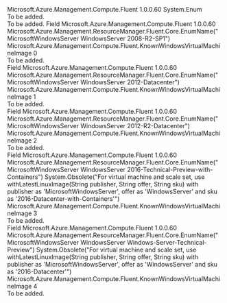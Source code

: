<Type Name="KnownWindowsVirtualMachineImage" FullName="Microsoft.Azure.Management.Compute.Fluent.KnownWindowsVirtualMachineImage">
  <TypeSignature Language="C#" Value="public enum KnownWindowsVirtualMachineImage" />
  <TypeSignature Language="ILAsm" Value=".class public auto ansi sealed KnownWindowsVirtualMachineImage extends System.Enum" />
  <TypeSignature Language="DocId" Value="T:Microsoft.Azure.Management.Compute.Fluent.KnownWindowsVirtualMachineImage" />
  <TypeSignature Language="VB.NET" Value="Public Enum KnownWindowsVirtualMachineImage" />
  <TypeSignature Language="F#" Value="type KnownWindowsVirtualMachineImage = " />
  <AssemblyInfo>
    <AssemblyName>Microsoft.Azure.Management.Compute.Fluent</AssemblyName>
    <AssemblyVersion>1.0.0.60</AssemblyVersion>
  </AssemblyInfo>
  <Base>
    <BaseTypeName>System.Enum</BaseTypeName>
  </Base>
  <Docs>
    <summary>To be added.</summary>
    <remarks>To be added.</remarks>
  </Docs>
  <Members>
    <Member MemberName="WindowsServer2008R2_SP1">
      <MemberSignature Language="C#" Value="WindowsServer2008R2_SP1" />
      <MemberSignature Language="ILAsm" Value=".field public static literal valuetype Microsoft.Azure.Management.Compute.Fluent.KnownWindowsVirtualMachineImage WindowsServer2008R2_SP1 = int32(0)" />
      <MemberSignature Language="DocId" Value="F:Microsoft.Azure.Management.Compute.Fluent.KnownWindowsVirtualMachineImage.WindowsServer2008R2_SP1" />
      <MemberSignature Language="VB.NET" Value="WindowsServer2008R2_SP1" />
      <MemberSignature Language="F#" Value="WindowsServer2008R2_SP1 = 0" Usage="Microsoft.Azure.Management.Compute.Fluent.KnownWindowsVirtualMachineImage.WindowsServer2008R2_SP1" />
      <MemberType>Field</MemberType>
      <AssemblyInfo>
        <AssemblyName>Microsoft.Azure.Management.Compute.Fluent</AssemblyName>
        <AssemblyVersion>1.0.0.60</AssemblyVersion>
      </AssemblyInfo>
      <Attributes>
        <Attribute>
          <AttributeName>Microsoft.Azure.Management.ResourceManager.Fluent.Core.EnumName("MicrosoftWindowsServer WindowsServer 2008-R2-SP1")</AttributeName>
        </Attribute>
      </Attributes>
      <ReturnValue>
        <ReturnType>Microsoft.Azure.Management.Compute.Fluent.KnownWindowsVirtualMachineImage</ReturnType>
      </ReturnValue>
      <MemberValue>0</MemberValue>
      <Docs>
        <summary>To be added.</summary>
      </Docs>
    </Member>
    <Member MemberName="WindowsServer2012Datacenter">
      <MemberSignature Language="C#" Value="WindowsServer2012Datacenter" />
      <MemberSignature Language="ILAsm" Value=".field public static literal valuetype Microsoft.Azure.Management.Compute.Fluent.KnownWindowsVirtualMachineImage WindowsServer2012Datacenter = int32(1)" />
      <MemberSignature Language="DocId" Value="F:Microsoft.Azure.Management.Compute.Fluent.KnownWindowsVirtualMachineImage.WindowsServer2012Datacenter" />
      <MemberSignature Language="VB.NET" Value="WindowsServer2012Datacenter" />
      <MemberSignature Language="F#" Value="WindowsServer2012Datacenter = 1" Usage="Microsoft.Azure.Management.Compute.Fluent.KnownWindowsVirtualMachineImage.WindowsServer2012Datacenter" />
      <MemberType>Field</MemberType>
      <AssemblyInfo>
        <AssemblyName>Microsoft.Azure.Management.Compute.Fluent</AssemblyName>
        <AssemblyVersion>1.0.0.60</AssemblyVersion>
      </AssemblyInfo>
      <Attributes>
        <Attribute>
          <AttributeName>Microsoft.Azure.Management.ResourceManager.Fluent.Core.EnumName("MicrosoftWindowsServer WindowsServer 2012-Datacenter")</AttributeName>
        </Attribute>
      </Attributes>
      <ReturnValue>
        <ReturnType>Microsoft.Azure.Management.Compute.Fluent.KnownWindowsVirtualMachineImage</ReturnType>
      </ReturnValue>
      <MemberValue>1</MemberValue>
      <Docs>
        <summary>To be added.</summary>
      </Docs>
    </Member>
    <Member MemberName="WindowsServer2012R2Datacenter">
      <MemberSignature Language="C#" Value="WindowsServer2012R2Datacenter" />
      <MemberSignature Language="ILAsm" Value=".field public static literal valuetype Microsoft.Azure.Management.Compute.Fluent.KnownWindowsVirtualMachineImage WindowsServer2012R2Datacenter = int32(2)" />
      <MemberSignature Language="DocId" Value="F:Microsoft.Azure.Management.Compute.Fluent.KnownWindowsVirtualMachineImage.WindowsServer2012R2Datacenter" />
      <MemberSignature Language="VB.NET" Value="WindowsServer2012R2Datacenter" />
      <MemberSignature Language="F#" Value="WindowsServer2012R2Datacenter = 2" Usage="Microsoft.Azure.Management.Compute.Fluent.KnownWindowsVirtualMachineImage.WindowsServer2012R2Datacenter" />
      <MemberType>Field</MemberType>
      <AssemblyInfo>
        <AssemblyName>Microsoft.Azure.Management.Compute.Fluent</AssemblyName>
        <AssemblyVersion>1.0.0.60</AssemblyVersion>
      </AssemblyInfo>
      <Attributes>
        <Attribute>
          <AttributeName>Microsoft.Azure.Management.ResourceManager.Fluent.Core.EnumName("MicrosoftWindowsServer WindowsServer 2012-R2-Datacenter")</AttributeName>
        </Attribute>
      </Attributes>
      <ReturnValue>
        <ReturnType>Microsoft.Azure.Management.Compute.Fluent.KnownWindowsVirtualMachineImage</ReturnType>
      </ReturnValue>
      <MemberValue>2</MemberValue>
      <Docs>
        <summary>To be added.</summary>
      </Docs>
    </Member>
    <Member MemberName="WindowsServer2016TechnicalPreviewWithContainers">
      <MemberSignature Language="C#" Value="WindowsServer2016TechnicalPreviewWithContainers" />
      <MemberSignature Language="ILAsm" Value=".field public static literal valuetype Microsoft.Azure.Management.Compute.Fluent.KnownWindowsVirtualMachineImage WindowsServer2016TechnicalPreviewWithContainers = int32(3)" />
      <MemberSignature Language="DocId" Value="F:Microsoft.Azure.Management.Compute.Fluent.KnownWindowsVirtualMachineImage.WindowsServer2016TechnicalPreviewWithContainers" />
      <MemberSignature Language="VB.NET" Value="WindowsServer2016TechnicalPreviewWithContainers" />
      <MemberSignature Language="F#" Value="WindowsServer2016TechnicalPreviewWithContainers = 3" Usage="Microsoft.Azure.Management.Compute.Fluent.KnownWindowsVirtualMachineImage.WindowsServer2016TechnicalPreviewWithContainers" />
      <MemberType>Field</MemberType>
      <AssemblyInfo>
        <AssemblyName>Microsoft.Azure.Management.Compute.Fluent</AssemblyName>
        <AssemblyVersion>1.0.0.60</AssemblyVersion>
      </AssemblyInfo>
      <Attributes>
        <Attribute>
          <AttributeName>Microsoft.Azure.Management.ResourceManager.Fluent.Core.EnumName("MicrosoftWindowsServer WindowsServer 2016-Technical-Preview-with-Containers")</AttributeName>
        </Attribute>
        <Attribute>
          <AttributeName>System.Obsolete("For virtual machine and scale set, use withLatestLinuxImage(String publisher, String offer, String sku) with publisher as 'MicrosoftWindowsServer', offer as 'WindowsServer' and sku as '2016-Datacenter-with-Containers'")</AttributeName>
        </Attribute>
      </Attributes>
      <ReturnValue>
        <ReturnType>Microsoft.Azure.Management.Compute.Fluent.KnownWindowsVirtualMachineImage</ReturnType>
      </ReturnValue>
      <MemberValue>3</MemberValue>
      <Docs>
        <summary>To be added.</summary>
      </Docs>
    </Member>
    <Member MemberName="WindowsServerTechnicalPreview">
      <MemberSignature Language="C#" Value="WindowsServerTechnicalPreview" />
      <MemberSignature Language="ILAsm" Value=".field public static literal valuetype Microsoft.Azure.Management.Compute.Fluent.KnownWindowsVirtualMachineImage WindowsServerTechnicalPreview = int32(4)" />
      <MemberSignature Language="DocId" Value="F:Microsoft.Azure.Management.Compute.Fluent.KnownWindowsVirtualMachineImage.WindowsServerTechnicalPreview" />
      <MemberSignature Language="VB.NET" Value="WindowsServerTechnicalPreview" />
      <MemberSignature Language="F#" Value="WindowsServerTechnicalPreview = 4" Usage="Microsoft.Azure.Management.Compute.Fluent.KnownWindowsVirtualMachineImage.WindowsServerTechnicalPreview" />
      <MemberType>Field</MemberType>
      <AssemblyInfo>
        <AssemblyName>Microsoft.Azure.Management.Compute.Fluent</AssemblyName>
        <AssemblyVersion>1.0.0.60</AssemblyVersion>
      </AssemblyInfo>
      <Attributes>
        <Attribute>
          <AttributeName>Microsoft.Azure.Management.ResourceManager.Fluent.Core.EnumName("MicrosoftWindowsServer WindowsServer Windows-Server-Technical-Preview")</AttributeName>
        </Attribute>
        <Attribute>
          <AttributeName>System.Obsolete("For virtual machine and scale set, use withLatestLinuxImage(String publisher, String offer, String sku) with publisher as 'MicrosoftWindowsServer', offer as 'WindowsServer' and sku as '2016-Datacenter'")</AttributeName>
        </Attribute>
      </Attributes>
      <ReturnValue>
        <ReturnType>Microsoft.Azure.Management.Compute.Fluent.KnownWindowsVirtualMachineImage</ReturnType>
      </ReturnValue>
      <MemberValue>4</MemberValue>
      <Docs>
        <summary>To be added.</summary>
      </Docs>
    </Member>
  </Members>
</Type>